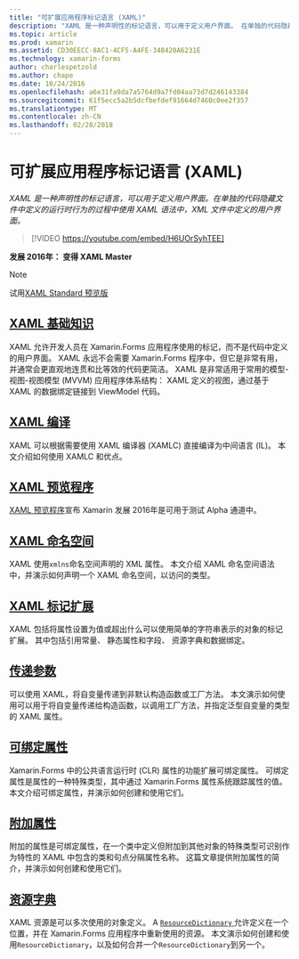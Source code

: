```yaml
---
title: "可扩展应用程序标记语言 (XAML)"
description: "XAML 是一种声明性的标记语言，可以用于定义用户界面。 在单独的代码隐藏文件中定义的运行时行为的过程中使用 XAML 语法中，XML 文件中定义的用户界面。"
ms.topic: article
ms.prod: xamarin
ms.assetid: CD30EECC-8AC1-4CF5-A4FE-348420A6231E
ms.technology: xamarin-forms
author: charlespetzold
ms.author: chape
ms.date: 10/24/2016
ms.openlocfilehash: a6e31fa9da7a5764d9a7fd04aa73d7d246143384
ms.sourcegitcommit: 61f5ecc5a2b5dcfbefdef91664d7460c0ee2f357
ms.translationtype: MT
ms.contentlocale: zh-CN
ms.lasthandoff: 02/28/2018
---
```

# <a name="extensible-application-markup-language-xaml"></a>可扩展应用程序标记语言 (XAML)

_XAML 是一种声明性的标记语言，可以用于定义用户界面。在单独的代码隐藏文件中定义的运行时行为的过程中使用 XAML 语法中，XML 文件中定义的用户界面。_

> [!VIDEO https://youtube.com/embed/H6UOrSyhTEE]

**发展 2016年： 变得 XAML Master**

> [!NOTE]
> 试用[XAML Standard 预览版](standard/index.md)

<a name="xaml" />

## <a name="xaml-basicsxaml-basicsindexmd"></a>[XAML 基础知识](xaml-basics/index.md)

XAML 允许开发人员在 Xamarin.Forms 应用程序使用的标记，而不是代码中定义的用户界面。 XAML 永远不会需要 Xamarin.Forms 程序中，但它是非常有用，并通常会更直观地连贯和比等效的代码更简洁。 XAML 是非常适用于常用的模型-视图-视图模型 (MVVM) 应用程序体系结构： XAML 定义的视图，通过基于 XAML 的数据绑定链接到 ViewModel 代码。

## <a name="xaml-compilationxamlcmd"></a>[XAML 编译](xamlc.md)

XAML 可以根据需要使用 XAML 编译器 (XAMLC) 直接编译为中间语言 (IL)。 本文介绍如何使用 XAMLC 和优点。

## <a name="xaml-previewerxaml-previewermd"></a>[XAML 预览程序](xaml-previewer.md)

[XAML 预览程序](~/xamarin-forms/xaml/xaml-previewer.md)宣布 Xamarin 发展 2016年是可用于测试 Alpha 通道中。

## <a name="xaml-namespacesnamespacesmd"></a>[XAML 命名空间](namespaces.md)

XAML 使用`xmlns`命名空间声明的 XML 属性。 本文介绍 XAML 命名空间语法中，并演示如何声明一个 XAML 命名空间，以访问的类型。

## <a name="xaml-markup-extensionsmarkup-extensionsindexmd"></a>[XAML 标记扩展](markup-extensions/index.md)

XAML 包括将属性设置为值或超出什么可以使用简单的字符串表示的对象的标记扩展。 其中包括引用常量、 静态属性和字段、 资源字典和数据绑定。

## <a name="passing-argumentspassing-argumentsmd"></a>[传递参数](passing-arguments.md)

可以使用 XAML，将自变量传递到非默认构造函数或工厂方法。 本文演示如何使用可以用于将自变量传递给构造函数，以调用工厂方法，并指定泛型自变量的类型的 XAML 属性。

## <a name="bindable-propertiesbindable-propertiesmd"></a>[可绑定属性](bindable-properties.md)

Xamarin.Forms 中的公共语言运行时 (CLR) 属性的功能扩展可绑定属性。 可绑定属性是属性的一种特殊类型，其中通过 Xamarin.Forms 属性系统跟踪属性的值。 本文介绍可绑定属性，并演示如何创建和使用它们。

## <a name="attached-propertiesattached-propertiesmd"></a>[附加属性](attached-properties.md)

附加的属性是可绑定属性，在一个类中定义但附加到其他对象的特殊类型可识别作为特性的 XAML 中包含的类和句点分隔属性名称。 这篇文章提供附加属性的简介，并演示如何创建和使用它们。

## <a name="resource-dictionariesresource-dictionariesmd"></a>[资源字典](resource-dictionaries.md)

XAML 资源是可以多次使用的对象定义。 A [ `ResourceDictionary` ](https://developer.xamarin.com/api/type/Xamarin.Forms.ResourceDictionary/)允许定义在一个位置，并在 Xamarin.Forms 应用程序中重新使用的资源。 本文演示如何创建和使用`ResourceDictionary`，以及如何合并一个`ResourceDictionary`到另一个。

